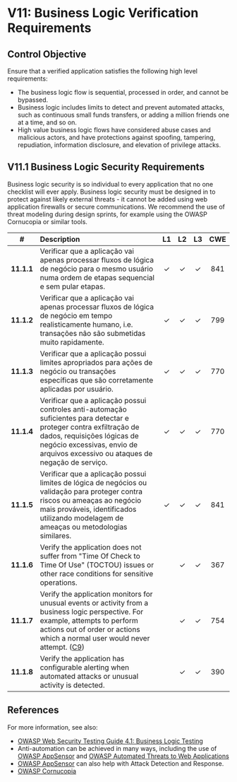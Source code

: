 # V11: Business Logic Verification Requirements

## Control Objective

Ensure that a verified application satisfies the following high level requirements:

* The business logic flow is sequential, processed in order, and cannot be bypassed.
* Business logic includes limits to detect and prevent automated attacks, such as continuous small funds transfers, or adding a million friends one at a time, and so on.
* High value business logic flows have considered abuse cases and malicious actors, and have protections against spoofing, tampering, repudiation, information disclosure, and elevation of privilege attacks.

## V11.1 Business Logic Security Requirements

Business logic security is so individual to every application that no one checklist will ever apply. Business logic security must be designed in to protect against likely external threats - it cannot be added using web application firewalls or secure communications. We recommend the use of threat modeling during design sprints, for example using the OWASP Cornucopia or similar tools.

| # | Description | L1 | L2 | L3 | CWE |
| :---: | :--- | :---: | :---:| :---: | :---: |
| **11.1.1** | Verificar que a aplicação vai apenas processar fluxos de lógica de negócio para o mesmo usuário numa ordem de etapas sequencial e sem pular etapas. | ✓ | ✓ | ✓ | 841 |
| **11.1.2** | Verificar que a aplicação vai apenas processar fluxos de lógica de negócio em tempo realisticamente humano, i.e. transações não são submetidas muito rapidamente. | ✓ | ✓ | ✓ | 799 |
| **11.1.3** | Verificar que a aplicação possui limites apropriados para ações de negócio ou transações específicas que são corretamente aplicadas por usuário. | ✓ | ✓ | ✓ | 770 |
| **11.1.4** | Verificar que a aplicação possui controles anti-automação suficientes para detectar e proteger contra exfiltração de dados, requisições lógicas de negócio excessivas, envio de arquivos excessivo ou ataques de negação de serviço. | ✓ | ✓ | ✓ | 770 |
| **11.1.5** | Verificar que a aplicação possui limites de lógica de negócios ou validação para proteger contra riscos ou ameaças ao negócio mais prováveis, identificados utilizando modelagem de ameaças ou metodologias similares. | ✓ | ✓ | ✓ | 841 |
| **11.1.6** | Verify the application does not suffer from "Time Of Check to Time Of Use" (TOCTOU) issues or other race conditions for sensitive operations. | | ✓ | ✓ | 367 |
| **11.1.7** | Verify the application monitors for unusual events or activity from a business logic perspective. For example, attempts to perform actions out of order or actions which a normal user would never attempt. ([C9](https://owasp.org/www-project-proactive-controls/#div-numbering)) | | ✓ | ✓ | 754 |
| **11.1.8** | Verify the application has configurable alerting when automated attacks or unusual activity is detected. | | ✓ | ✓ | 390 |

## References

For more information, see also:

* [OWASP Web Security Testing Guide 4.1: Business Logic Testing](https://owasp.org/www-project-web-security-testing-guide/v41/4-Web_Application_Security_Testing/10-Business_Logic_Testing/README.html)
* Anti-automation can be achieved in many ways, including the use of [OWASP AppSensor](https://github.com/jtmelton/appsensor) and [OWASP Automated Threats to Web Applications](https://owasp.org/www-project-automated-threats-to-web-applications/)
* [OWASP AppSensor](https://github.com/jtmelton/appsensor) can also help with Attack Detection and Response.
* [OWASP Cornucopia](https://owasp.org/www-project-cornucopia/)
